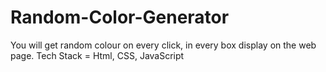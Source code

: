 # Random-Color-Generator
You will get random colour on every click, in every box display on the web page.
Tech Stack = Html, CSS, JavaScript
